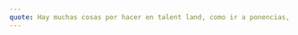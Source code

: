 ```yaml
---
quote: Hay muchas cosas por hacer en talent land, como ir a ponencias, pasrticipar en dinamicas, conocer gente y sobre todo aprender
---
```

